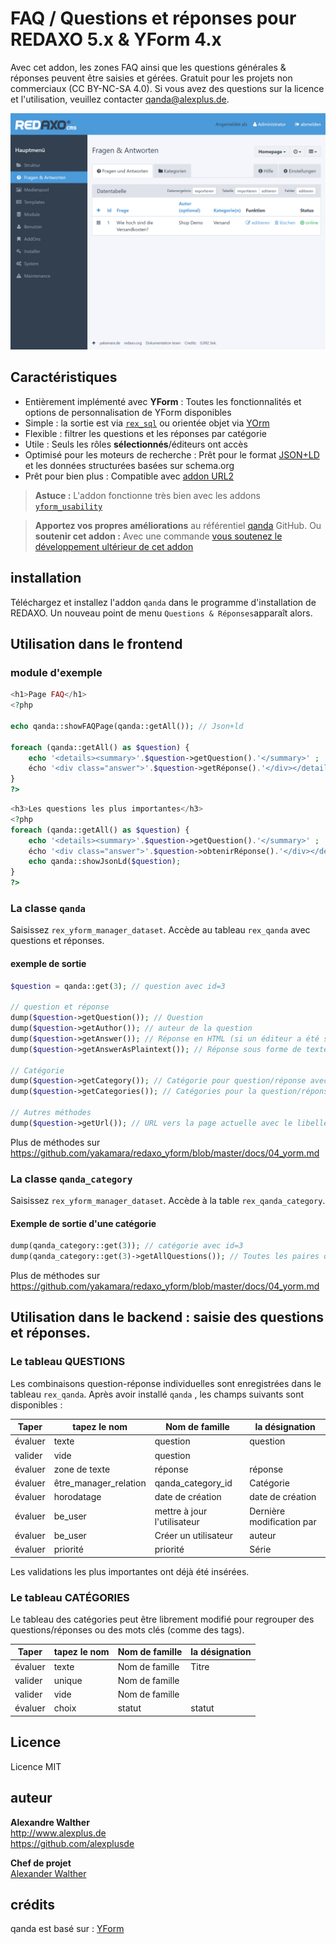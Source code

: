 # FAQ / Questions et réponses pour REDAXO 5.x & YForm 4.x

Avec cet addon, les zones FAQ ainsi que les questions générales & réponses peuvent être saisies et gérées. Gratuit pour les projets non commerciaux (CC BY-NC-SA 4.0). Si vous avez des questions sur la licence et l'utilisation, veuillez contacter qanda@alexplus.de.

![Logo GitHub](https://raw.githubusercontent.com/alexplusde/qanda/main/docs/screenshot.png)


## Caractéristiques

* Entièrement implémenté avec **YForm** : Toutes les fonctionnalités et options de personnalisation de YForm disponibles
* Simple : la sortie est via [`rex_sql`](https://redaxo.org/doku/master/datenbank-queries) ou orientée objet via [YOrm](https://github.com/yakamara/redaxo_yform_docs/blob/master/de_de/yorm.md)
* Flexible : filtrer les questions et les réponses par catégorie
* Utile : Seuls les rôles **sélectionnés**/éditeurs ont accès
* Optimisé pour les moteurs de recherche : Prêt pour le format [JSON+LD](https://jsonld.com/question-and-answer/) et les données structurées basées sur schema.org
* Prêt pour bien plus : Compatible avec [addon URL2](https://github.com/tbaddade/redaxo_url)

> **Astuce :** L'addon fonctionne très bien avec les addons [`yform_usability`](https://github.com/FriendsOfREDAXO/yform_usability/)

> **Apportez vos propres améliorations** au référentiel [qanda](https://github.com/alexplusde/qanda) GitHub. Ou **soutenir cet addon :** Avec une commande [vous soutenez le développement ultérieur de cet addon](https://github.com/sponsors/alexplusde)

## installation

Téléchargez et installez l'addon `qanda` dans le programme d'installation de REDAXO. Un nouveau point de menu `Questions & Réponses`apparaît alors.

## Utilisation dans le frontend

### module d'exemple

```php
<h1>Page FAQ</h1>
<?php

echo qanda::showFAQPage(qanda::getAll()); // Json+ld

foreach (qanda::getAll() as $question) {
    echo '<details><summary>'.$question->getQuestion().'</summary>' ;
    écho '<div class="answer">'.$question->getRéponse().'</div></details>' ;
}
?>
```

```php
<h3>Les questions les plus importantes</h3>
<?php
foreach (qanda::getAll() as $question) {
    echo '<details><summary>'.$question->getQuestion().'</summary>' ;
    écho '<div class="answer">'.$question->obtenirRéponse().'</div></details>' ;
    echo qanda::showJsonLd($question);
}
?>
```

### La classe `qanda`

Saisissez `rex_yform_manager_dataset`. Accède au tableau `rex_qanda` avec questions et réponses.

#### exemple de sortie

```php
$question = qanda::get(3); // question avec id=3

// question et réponse
dump($question->getQuestion()); // Question
dump($question->getAuthor()); // auteur de la question
dump($question->getAnswer()); // Réponse en HTML (si un éditeur a été spécifié)
dump($question->getAnswerAsPlaintext()); // Réponse sous forme de texte au lieu de HTML

// Catégorie
dump($question->getCategory()); // Catégorie pour question/réponse avec id=3
dump($question->getCategories()); // Catégories pour la question/réponse avec id=3

// Autres méthodes
dump($question->getUrl()); // URL vers la page actuelle avec le libellé `question-header-{id}
```

Plus de méthodes sur https://github.com/yakamara/redaxo_yform/blob/master/docs/04_yorm.md

### La classe `qanda_category`

Saisissez `rex_yform_manager_dataset`. Accède à la table `rex_qanda_category`.

#### Exemple de sortie d'une catégorie

```php
dump(qanda_category::get(3)); // catégorie avec id=3
dump(qanda_category::get(3)->getAllQuestions()); // Toutes les paires question-réponse de catégorie id=3
```

Plus de méthodes sur https://github.com/yakamara/redaxo_yform/blob/master/docs/04_yorm.md

## Utilisation dans le backend : saisie des questions et réponses.

### Le tableau QUESTIONS

Les combinaisons question-réponse individuelles sont enregistrées dans le tableau `rex_qanda`. Après avoir installé `qanda` , les champs suivants sont disponibles :

| Taper   | tapez le nom            | Nom de famille              | la désignation            |
| ------- | ----------------------- | --------------------------- | ------------------------- |
| évaluer | texte                   | question                    | question                  |
| valider | vide                    | question                    |                           |
| évaluer | zone de texte           | réponse                     | réponse                   |
| évaluer | être_manager_relation | qanda_category_id         | Catégorie                 |
| évaluer | horodatage              | date de création            | date de création          |
| évaluer | be_user                 | mettre à jour l'utilisateur | Dernière modification par |
| évaluer | be_user                 | Créer un utilisateur        | auteur                    |
| évaluer | priorité                | priorité                    | Série                     |

Les validations les plus importantes ont déjà été insérées.

### Le tableau CATÉGORIES

Le tableau des catégories peut être librement modifié pour regrouper des questions/réponses ou des mots clés (comme des tags).

| Taper   | tapez le nom | Nom de famille | la désignation |
| ------- | ------------ | -------------- | -------------- |
| évaluer | texte        | Nom de famille | Titre          |
| valider | unique       | Nom de famille |                |
| valider | vide         | Nom de famille |                |
| évaluer | choix        | statut         | statut         |

## Licence

Licence MIT

## auteur

**Alexandre Walther**  
http://www.alexplus.de  
https://github.com/alexplusde

**Chef de projet**  
[Alexander Walther](https://github.com/alexplusde)

## crédits

qanda est basé sur : [YForm](https://github.com/yakamara/redaxo_yform)  
